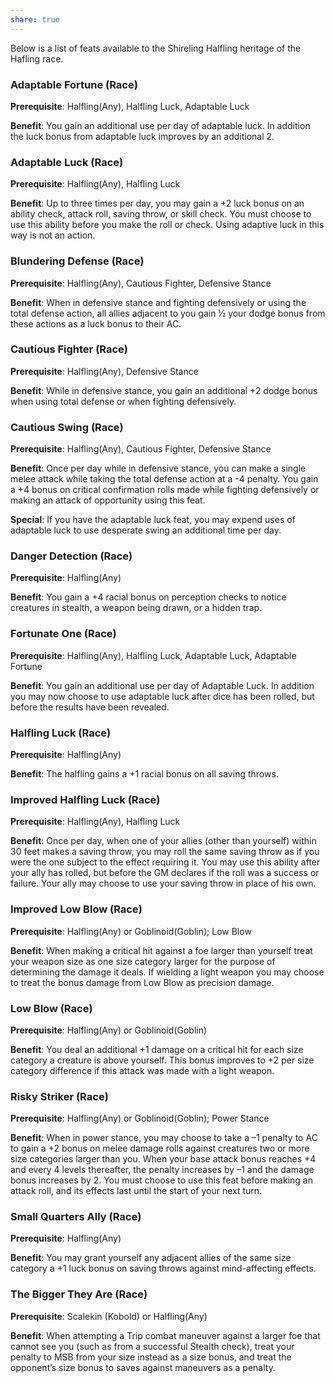 ```yaml
---
share: true
---
```

Below is a list of feats available to the Shireling Halfling heritage of the Hafling race.

<h3><span><p dir="auto">Adaptable Fortune (Race)</p></span></h3><p><span><p dir="auto"><b>Prerequisite</b>:    Halfling(Any), Halfling Luck, Adaptable Luck<br></p></span></p><p><span><p dir="auto"><b>Benefit</b>:    You gain an additional use per day of adaptable luck. In addition the luck bonus from adaptable luck improves by an additional 2.<br></p></span></p><h3><span><p dir="auto">Adaptable Luck (Race)</p></span></h3><p><span><p dir="auto"><b>Prerequisite</b>:    Halfling(Any), Halfling Luck<br></p></span></p><p><span><p dir="auto"><b>Benefit</b>:    Up to three times per day, you may gain a +2 luck bonus on an ability check, attack roll, saving throw, or skill check. You must choose to use this ability before you make the roll or check. Using adaptive luck in this way is not an action.<br></p></span></p><h3><span><p dir="auto">Blundering Defense (Race)</p></span></h3><p><span><p dir="auto"><b>Prerequisite</b>:    Halfling(Any), Cautious Fighter, Defensive Stance<br></p></span></p><p><span><p dir="auto"><b>Benefit</b>:    When in defensive stance and fighting defensively or using the total defense action, all allies adjacent to you gain ½ your dodge bonus from these actions as a luck bonus to their AC.<br></p></span></p><h3><span><p dir="auto">Cautious Fighter (Race)</p></span></h3><p><span><p dir="auto"><b>Prerequisite</b>:    Halfling(Any), Defensive Stance<br></p></span></p><p><span><p dir="auto"><b>Benefit</b>:    While in defensive stance, you gain an additional +2 dodge bonus when using total defense or when fighting defensively.<br></p></span></p><h3><span><p dir="auto">Cautious Swing (Race)</p></span></h3><p><span><p dir="auto"><b>Prerequisite</b>:    Halfling(Any), Cautious Fighter, Defensive Stance<br></p></span></p><p><span><p dir="auto"><b>Benefit</b>:    Once per day while in defensive stance, you can make a single melee attack while taking the total defense action at a -4 penalty. You gain a +4 bonus on critical confirmation rolls made while fighting defensively or making an attack of opportunity using this feat.<br></p></span></p><p><span><p dir="auto"><b>Special</b>:    If you have the adaptable luck feat, you may expend uses of adaptable luck to use desperate swing an additional time per day.<br></p></span></p><h3><span><p dir="auto">Danger Detection (Race)</p></span></h3><p><span><p dir="auto"><b>Prerequisite</b>:    Halfling(Any)<br></p></span></p><p><span><p dir="auto"><b>Benefit</b>:    You gain a +4 racial bonus on perception checks to notice  creatures in stealth, a weapon being drawn, or a hidden trap.<br></p></span></p><h3><span><p dir="auto">Fortunate One (Race)</p></span></h3><p><span><p dir="auto"><b>Prerequisite</b>:    Halfling(Any), Halfling Luck, Adaptable Luck, Adaptable Fortune<br></p></span></p><p><span><p dir="auto"><b>Benefit</b>:    You gain an additional use per day of Adaptable Luck. In addition you may now choose to use adaptable luck after dice has been rolled, but before the results have been revealed.<br></p></span></p><h3><span><p dir="auto">Halfling Luck (Race)</p></span></h3><p><span><p dir="auto"><b>Prerequisite</b>:    Halfling(Any)<br></p></span></p><p><span><p dir="auto"><b>Benefit</b>:    The halfling gains a +1 racial bonus on all saving throws.<br></p></span></p><h3><span><p dir="auto">Improved Halfling Luck (Race)</p></span></h3><p><span><p dir="auto"><b>Prerequisite</b>:    Halfling(Any), Halfling Luck<br></p></span></p><p><span><p dir="auto"><b>Benefit</b>:    Once per day, when one of your allies (other than yourself) within 30 feet makes a saving throw, you may roll the same saving throw as if you were the one subject to the effect requiring it. You may use this ability after your ally has rolled, but before the GM declares if the roll was a success or failure. Your ally may choose to use your saving throw in place of his own.<br></p></span></p><h3><span><p dir="auto">Improved Low Blow (Race)</p></span></h3><p><span><p dir="auto"><b>Prerequisite</b>:    Halfling(Any) or Goblinoid(Goblin); Low Blow<br></p></span></p><p><span><p dir="auto"><b>Benefit</b>:    When making a critical hit against a foe larger than yourself treat your weapon size as one size category larger for the purpose of determining the damage it deals. If wielding a light weapon you may choose to treat the bonus damage from Low Blow as precision damage.<br></p></span></p><h3><span><p dir="auto">Low Blow (Race)</p></span></h3><p><span><p dir="auto"><b>Prerequisite</b>:    Halfling(Any) or Goblinoid(Goblin)<br></p></span></p><p><span><p dir="auto"><b>Benefit</b>:    You deal an additional +1 damage on a critical hit for each size category a creature is above yourself. This bonus improves to +2 per size category difference if this attack was made with a light weapon.<br></p></span></p><h3><span><p dir="auto">Risky Striker (Race)</p></span></h3><p><span><p dir="auto"><b>Prerequisite</b>:    Halfling(Any) or Goblinoid(Goblin); Power Stance<br></p></span></p><p><span><p dir="auto"><b>Benefit</b>:    When in power stance, you may choose to take a –1 penalty to AC to gain a +2 bonus on melee damage rolls against creatures two or more size categories larger than you. When your base attack bonus reaches +4 and every 4 levels thereafter, the penalty increases by –1 and the damage bonus increases by 2. You must choose to use this feat before making an attack roll, and its effects last until the start of your next turn.<br></p></span></p><h3><span><p dir="auto">Small Quarters Ally (Race)</p></span></h3><p><span><p dir="auto"><b>Prerequisite</b>:    Halfling(Any)<br></p></span></p><p><span><p dir="auto"><b>Benefit</b>:    You may grant yourself any adjacent allies of the same size category a +1 luck bonus on saving throws against mind-affecting effects.<br></p></span></p><h3><span><p dir="auto">The Bigger They Are (Race)</p></span></h3><p><span><p dir="auto"><b>Prerequisite</b>:    Scalekin (Kobold) or Halfling(Any)<br></p></span></p><p><span><p dir="auto"><b>Benefit</b>:    When attempting a Trip combat maneuver against a larger foe that cannot see you (such as from a successful Stealth check), treat your penalty to MSB from your size instead as a size bonus, and treat the opponent’s size bonus to saves against maneuvers as a penalty.<br></p></span></p>